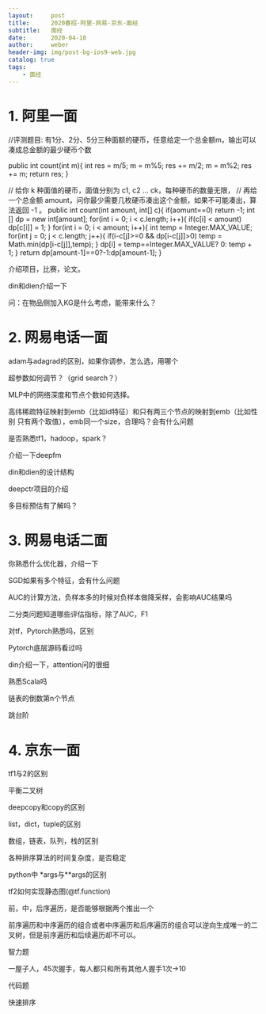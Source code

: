 ```yaml
---
layout:     post
title:      2020春招-阿里-网易-京东-面经
subtitle:   面经
date:       2020-04-10
author:     weber
header-img: img/post-bg-ios9-web.jpg
catalog: true
tags:
    - 面经
---
```


# 1. 阿里一面

//评测题目: 有1分、2分、5分三种面额的硬币，任意给定一个总金额m，输出可以凑成总金额的最少硬币个数

public int count(int m){
  int res = m/5;
  m = m%5;
  res += m/2;
  m = m%2;
  res += m;
  return res;
}

// 给你 k 种面值的硬币，面值分别为 c1, c2 ... ck，每种硬币的数量无限，
// 再给一个总金额 amount，问你最少需要几枚硬币凑出这个金额，如果不可能凑出，算法返回 -1 。
public int count(int amount, int[] c){
  if(aomunt==0) return -1;
  int [] dp = new int[amount];
  for(int i = 0; i < c.length; i++){
     if(c[i] < amount) dp[c[i]] = 1;
  }
  for(int i = 0; i < amount; i++){
    int temp = Integer.MAX_VALUE;
    for(int j = 0; j < c.length; j++){
       if(i-c[j]>=0 && dp[i-c[j]]>0) temp = Math.min(dp[i-c[j]],temp);
    }
    dp[i] = temp==Integer.MAX_VALUE? 0: temp + 1;
  }
  return dp[amount-1]==0?-1:dp[amount-1];
}

介绍项目，比赛，论文。

din和dien介绍一下

问：在物品侧加入KG是什么考虑，能带来什么？

# 2. 网易电话一面

adam与adagrad的区别，如果你调参，怎么选，用哪个

超参数如何调节？（grid search？）

MLP中的网络深度和节点个数如何选择。

高纬稀疏特征映射到emb（比如id特征）和只有两三个节点的映射到emb（比如性别 只有两个取值），emb同一个size，合理吗？会有什么问题

是否熟悉tf1，hadoop，spark？

介绍一下deepfm

din和dien的设计结构

deepctr项目的介绍

多目标预估有了解吗？

# 3. 网易电话二面

你熟悉什么优化器，介绍一下

SGD如果有多个特征，会有什么问题

AUC的计算方法，负样本多的时候对负样本做降采样，会影响AUC结果吗

二分类问题知道哪些评估指标，除了AUC，F1

对tf，Pytorch熟悉吗，区别

Pytorch底层源码看过吗

din介绍一下，attention问的很细

熟悉Scala吗

链表的倒数第n个节点

跳台阶

# 4. 京东一面

tf1与2的区别

平衡二叉树

deepcopy和copy的区别

list，dict，tuple的区别

数组，链表，队列，栈的区别

各种排序算法的时间复杂度，是否稳定

python中 *args与**args的区别

tf2如何实现静态图(@tf.function)

前，中，后序遍历，是否能够根据两个推出一个

前序遍历和中序遍历的组合或者中序遍历和后序遍历的组合可以逆向生成唯一的二叉树，但是前序遍历和后续遍历却不可以。

智力题

一屋子人，45次握手，每人都只和所有其他人握手1次->10

代码题

快速排序

